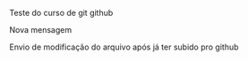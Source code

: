 Teste
do curso
de git
github



Nova mensagem


Envio de modificação do arquivo após já ter subido pro github

